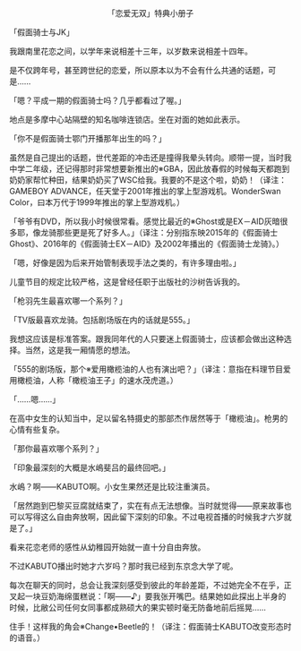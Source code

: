 <p align="center">「恋爱无双」特典小册子</p>

「假面骑士与JK」

我跟南里花恋之间，以学年来说相差十三年，以岁数来说相差十四年。

是不仅跨年号，甚至跨世纪的恋爱，所以原本以为不会有什么共通的话题，可是……

「嗯？平成一期的假面骑士吗？几乎都看过了喔。」

地点是多摩中心站隔壁的知名咖啡连锁店。坐在对面的她如此表示。

「你不是假面骑士鄂门开播那年出生的吗？」

虽然是自己提出的话题，世代差距的冲击还是撞得我晕头转向。顺带一提，当时我中学二年级，还记得那时非常想要新推出的※GBA，因此放春假的时候每天都跑到奶奶家帮忙种田，结果奶奶买了WSC给我。我要的不是这个啦，奶奶！（译注：GAMEBOY ADVANCE，任天堂于2001年推出的掌上型游戏机。WonderSwan Color，曰本万代于1999年推出的掌上型游戏机。）

「爷爷有DVD，所以我小时候很常看。感觉比最近的※Ghost或是EX－AID灰暗很多耶，像龙骑那些更是死了好多人。」（译注：分别指东映2015年的《假面骑士Ghost》、2016年的《假面骑士EX－AID》及2002年播出的《假面骑士龙骑》。）

「嗯，好像是因为后来开始管制表现手法之类的，有许多理由啦。」

儿童节目的规定比较严格，这是曾经任职于出版社的沙树告诉我的。

「枪羽先生最喜欢哪一个系列？」

「TV版最喜欢龙骑。包括剧场版在内的话就是555。」

我想这应该是标准答案。跟我同年代的人只要迷上假面骑士，应该都会做出这种选择。当然，这是我一厢情愿的想法。

「555的剧场版，那个※爱用橄榄油的人也有演出吧？」（译注：意指在料理节目爱用橄榄油，人称「橄榄油王子」的速水茂虎道。）

「……嗯……」

在高中女生的认知当中，足以留名特摄史的那部杰作居然等于「橄榄油」。枪男的心情有些复杂。

「那你最喜欢哪个系列？」

「印象最深刻的大概是水嶋斐吕的最终回吧。」

水嶋？啊——KABUTO啊。小女生果然还是比较注重演员。

「居然跑到巴黎买豆腐就结束了，实在有点无法想像。当时就觉得——原来故事也可以写得这么自由奔放啊，因此留下深刻的印象。不过电视首播的时候我才六岁就是了。」

看来花恋老师的感性从幼稚园开始就一直十分自由奔放。

不过KABUTO播出时她才六岁吗？那时我已经到东京念大学了呢。

每次在聊天的同时，总会让我深刻感受到彼此的年龄差距，不过她完全不在乎，正叉起一块豆奶海绵蛋糕说：「啊——♪」要我张开嘴巴。结果她如此探出上半身的时候，比敝公司任何女同事都成熟硕大的果实顿时毫无防备地前后摇晃……

住手！这样我的角会※Change•Beetle的！（译注：假面骑士KABUTO改变形态时的语音。）

